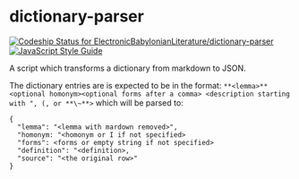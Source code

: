 # dictionary-parser

[ ![Codeship Status for ElectronicBabylonianLiterature/dictionary-parser](https://app.codeship.com/projects/b1517250-34cc-0136-b3a0-0a4605642058/status?branch=master)](https://app.codeship.com/projects/289131)
[![JavaScript Style Guide](https://img.shields.io/badge/code_style-standard-brightgreen.svg)](https://standardjs.com)

A script which transforms a dictionary from markdown to JSON.

The dictionary entries are is expected to be in the format: `**<lemma>** <optional homonym><optional forms after a comma> <description starting with ", (, or **\~**>` which will be parsed to:
```
{
  "lemma": "<lemma with mardown removed>",
  "homonym: "<homonym or I if not specified>
  "forms": <forms or empty string if not specified>
  "definition": "<definition>,
  "source": "<the original row>"
}
```